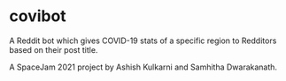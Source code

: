 # covibot
A Reddit bot which gives COVID-19 stats of a specific region to Redditors based on their post title. 

A SpaceJam 2021 project by Ashish Kulkarni and Samhitha Dwarakanath.
